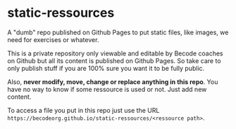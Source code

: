 # static-ressources

A "dumb" repo published on Github Pages to put static files, like images, we need for exercises or whatever.

This is a private repository only viewable and editable by Becode coaches on Github but all its content is published on Github Pages. So take care to only publish stuff if you are 100% sure you want it to be fully public.

Also, **never modify, move, change or replace anything in this repo**. You have no way to know if some ressource is used or not. Just add new content.

To access a file you put in this repo just use the URL `https://becodeorg.github.io/static-ressources/<ressource path>`.

